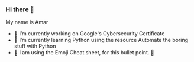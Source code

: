 ### Hi there 👋
My name is Amar
- 🔭 I’m currently working on Google's Cybersecurity Certificate
- 🌱 I’m currently learning Python using the resource Automate the boring stuff with Python
- 🛁 I am using the Emoji Cheat sheet, for this bullet point. 🛁
<!--
**aellahi22/aellahi22** is a ✨ _special_ ✨ repository because its `README.md` (this file) appears on your GitHub profile.

Here are some ideas to get you started:


-  
- 👯 I’m looking to collaborate on ...
- 🤔 I’m looking for help with ...
- 💬 Ask me about ...
- 📫 How to reach me: ...
- 😄 Pronouns: ...
- ⚡ Fun fact: ...
-->
